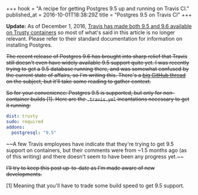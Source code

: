 +++
hook = "A recipe for getting Postgres 9.5 up and running on Travis CI."
published_at = 2016-10-01T18:38:29Z
title = "Postgres 9.5 on Travis CI"
+++

**Update:** As of December 1, 2016, [Travis has made both 9.5 and 9.6 available
on Trusty containers][travis-update] so most of what's said in this article is
no longer relevant. Please refer to their standard documentation for
information on installing Postgres.

~~The recent release of Postgres 9.6 has brought into sharp relief that Travis
still doesn't even have widely available 9.5 support quite yet. I was recently
trying to get a 9.5 database running there, and was somewhat confused by the
current state of affairs, so I'm writing this. There's a [big GitHub
thread][mega-thread] on the subject, but it'll take some reading to gather
context.~~

~~So for your convenience: Postgres 9.5 is supported, but only for non-container
builds [1]. Here are the `.travis.yml` incantations necessary to get it
running:~~

``` yaml
dist: trusty
sudo: required
addons:
  postgresql: "9.5"
```

~~A few Travis employees have indicate that they're trying to get 9.5 support on
containers, but their comments were from ~1.5 months ago (as of this writing)
and there doesn't seem to have been any progress yet.~~

~~I'll try to keep this post up-to-date as I'm made aware of new developments.~~

[1] Meaning that you'll have to trade some build speed to get 9.5 support.

[mega-thread]: https://github.com/travis-ci/travis-ci/issues/4264
[travis-update]: https://github.com/travis-ci/travis-ci/issues/4264#issuecomment-263550556
